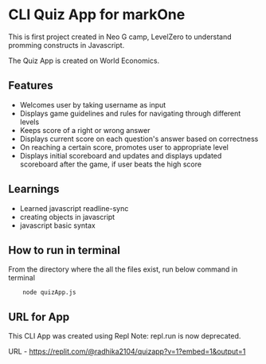 # CLI Quiz App for markOne

This is first project created in Neo G camp, LevelZero to understand promming constructs in Javascript.

The Quiz App is created on World Economics. 

## Features


- Welcomes user by taking username as input
- Displays game guidelines and rules for navigating through different levels
- Keeps score of a right or wrong answer
- Displays current score on each question's answer based on correctness
- On reaching a certain score, promotes user to appropriate level
- Displays initial scoreboard and updates and displays updated scoreboard after the game, if user beats the high score

## Learnings


- Learned javascript readline-sync
- creating objects in javascript 
- javascript basic syntax

## How to run in terminal


From the directory where the all the files exist, run below command in terminal 

```
    node quizApp.js 
```

## URL for App


This CLI App was created using Repl
Note: repl.run is now deprecated.

URL - https://replit.com/@radhika2104/quizapp?v=1?embed=1&output=1

